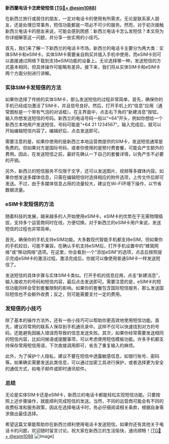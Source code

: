 **新西蘭电话卡怎麽發短信 [[TG💪+ @esim1088](https://t.me/s/esim1088)]**

在新西兰旅行或居住的朋友，一定对电话卡的使用有所需求。无论是联系家人朋友，还是处理日常事务，短信功能都是一项必不可少的服务。然而，对于初次接触新西兰电话卡的朋友来说，可能会感到困惑：新西兰电话卡怎么发短信？本文将为你详细解答这一问题，并分享一些实用的小技巧。

首先，我们来了解一下新西兰的电话卡市场。新西兰的电话卡主要分为两大类：实体SIM卡和eSIM卡。实体SIM卡需要亲自购买并插入手机中使用，而eSIM卡则可以直接通过网络下载到支持eSIM功能的设备上。无论选择哪一种，发送短信的方式基本相同，但具体操作可能略有差异。接下来，我们将从实体SIM卡和eSIM卡两个方面分别进行讲解。

### 实体SIM卡发短信的方法

如果你选择了传统的实体SIM卡，那么发送短信的过程非常简单。首先，确保你的手机已经成功激活了SIM卡，并且信号良好。然后，打开手机上的“信息”应用（通常图标是一个带有气泡的对话框）。在主界面中，点击右下角的“新建消息”按钮，输入你想发送短信的号码。新西兰的电话号码一般以“+64”开头，例如你想给一个新西兰本地用户发送短信，号码可能是“+64 21 1234567”。输入完成后，就可以开始编辑短信内容了。编辑好后，点击发送即可。

需要注意的是，如果你使用的是新西兰本地运营商提供的SIM卡，发送短信通常是免费的。但如果对方是国际号码，或者你使用的是预付费套餐，可能会产生额外的费用。因此，在发送短信之前，最好先确认一下自己的套餐详情，以免产生不必要的开销。

另外，新西兰的短信服务不仅限于文字，还可以发送图片、视频等多媒体内容。如果你想发送多媒体信息，只需在编辑短信时选择相应的附件选项，上传文件后即可发送。不过，由于多媒体信息占用的流量较大，建议在Wi-Fi环境下操作，以节省数据流量。

### eSIM卡发短信的方法

随着科技的发展，越来越多的人开始使用eSIM卡。eSIM卡的优势在于无需物理插拔，支持多个运营商同时在线，方便切换。对于新西兰的eSIM卡用户来说，发送短信的过程也非常简单。

首先，确保你的手机支持eSIM功能。大多数现代智能手机都支持eSIM，但如果你的手机较旧，可能不兼容。在确认手机支持eSIM后，打开手机设置中的“蜂窝网络”或“移动网络”选项。在这里，你会看到一个“添加eSIM”的选项，点击后按照提示完成eSIM卡的激活过程。激活完成后，你就可以像使用普通SIM卡一样发送短信了。

发送短信的具体步骤与实体SIM卡类似。打开手机的信息应用，点击“新建消息”，输入接收方的号码和短信内容，最后点击发送即可。需要注意的是，eSIM卡的短信功能同样会受到套餐限制的影响。如果你的套餐包含国际短信服务，那么发送国际短信也不会额外收费；反之，则可能需要支付一定的费用。

### 发短信的小技巧

除了基本的操作方法外，还有一些小技巧可以帮助你更高效地使用短信功能。首先，建议将常用的联系人保存到手机通讯录中。这样不仅可以快速找到对方的号码，还能避免因输入错误而导致的信息发送失败。其次，如果你经常需要发送相同的短信内容，比如问候语或提醒事项，可以考虑使用短信模板功能。许多手机都支持保存常用短信用语，下次直接调用即可，省去了重复输入的麻烦。

此外，为了保护个人隐私，建议不要在短信中透露敏感信息，如银行账号、密码等。如果确实需要发送此类信息，可以通过加密工具进行保护，或者选择更为安全的通信方式，如电子邮件或即时通讯软件。

### 总结

无论是实体SIM卡还是eSIM卡，新西兰的电话卡都能轻松实现短信功能。只要按照上述步骤操作，就能顺利完成短信的发送。当然，不同的运营商可能会有不同的收费标准和服务政策，因此在选择电话卡时，务必仔细阅读相关条款，根据自身需求做出最佳选择。

希望这篇文章能帮助你在新西兰顺利使用电话卡发送短信。如果你还有其他关于电话卡的问题，欢迎随时留言讨论。祝大家在新西兰的生活愉快，通讯顺畅！[[TG💪+ @esim1088](https://t.me/s/esim1088) ![Image](https://i.postimg.cc/4NQfJmqS/Snipaste-2025-05-13-00-14-12.png)]